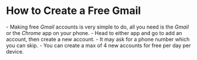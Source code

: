 # How to Create a Free Gmail

\- Making free _Gmail_ accounts is very simple to do, all you need is the _Gmail_ or the _Chrome_ app on your phone. - Head to either app and go to add an account, then create a new account. - It may ask for a phone number which you can skip. - You can create a max of 4 new accounts for free per day per device.
